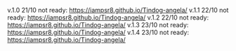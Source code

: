 v.1.0 21/10 not ready: https://iampsr8.github.io/Tindog-angela/
v.1.1 22/10 not ready: https://iampsr8.github.io/Tindog-angela/
v.1.2 22/10 not ready: https://iampsr8.github.io/Tindog-angela/
v.1.3 23/10 not ready: https://iampsr8.github.io/Tindog-angela/
v.1.4 23/10 not ready: https://iampsr8.github.io/Tindog-angela/
